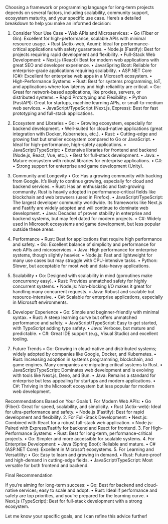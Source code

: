 Choosing a framework or programming language for long-term projects depends on several factors, including scalability, community support, ecosystem maturity, and your specific use case. Here’s a detailed breakdown to help you make an informed decision:

1. Consider Your Use Case
	•	Web APIs and Microservices:
	•	Go (Fiber or Gin): Excellent for high-performance, scalable APIs with minimal resource usage.
	•	Rust (Actix-web, Axum): Ideal for performance-critical applications with safety guarantees.
	•	Node.js (Fastify): Best for projects requiring rapid development and flexibility.
	•	Full-Stack Web Development:
	•	Next.js (React): Best for modern web applications with great SEO and developer experience.
	•	Java/Spring Boot: Reliable for enterprise-grade applications requiring scalability.
	•	ASP.NET Core (C#): Excellent for enterprise web apps in a Microsoft ecosystem.
	•	High-Performance Systems:
	•	Rust: Best for systems programming, IoT, and applications where low latency and high reliability are critical.
	•	Go: Great for network-based applications, like proxies, servers, or distributed systems.
	•	Rapid Prototyping and Flexibility:
	•	Python (FastAPI): Great for startups, machine learning APIs, or small-to-medium web services.
	•	JavaScript/TypeScript (Next.js, Express): Best for fast prototyping and full-stack applications.

2. Ecosystem and Libraries
	•	Go:
	•	Growing ecosystem, especially for backend development.
	•	Well-suited for cloud-native applications (great integration with Docker, Kubernetes, etc.).
	•	Rust:
	•	Cutting-edge and growing fast but smaller ecosystem compared to Go or JavaScript.
	•	Ideal for high-performance, high-safety applications.
	•	JavaScript/TypeScript:
	•	Extensive libraries for frontend and backend (Node.js, React, Vue, etc.).
	•	Best for full-stack development.
	•	Java:
	•	Mature ecosystem with robust libraries for enterprise applications.
	•	C#:
	•	Strong support for enterprise and game development (Unity).

3. Community and Longevity
	•	Go: Has a growing community with backing from Google. It’s likely to continue growing, especially for cloud and backend services.
	•	Rust: Has an enthusiastic and fast-growing community. Rust is heavily adopted in performance-critical fields like blockchain and web browsers (used in Firefox).
	•	JavaScript/TypeScript: The largest developer community worldwide. Its frameworks like Next.js and Fastify are widely adopted and will continue to dominate web development.
	•	Java: Decades of proven stability in enterprise and backend systems, but may feel dated for modern projects.
	•	C#: Widely used in Microsoft ecosystems and game development, but less popular outside these areas.

4. Performance
	•	Rust: Best for applications that require high performance and safety.
	•	Go: Excellent balance of simplicity and performance for web APIs and microservices.
	•	Java: High performance for enterprise systems, though slightly heavier.
	•	Node.js: Fast and lightweight for many use cases but may struggle with CPU-intensive tasks.
	•	Python: Slower, but acceptable for most web and data-heavy applications.

5. Scalability
	•	Go: Designed with scalability in mind (goroutines make concurrency easy).
	•	Rust: Provides unmatched safety for highly concurrent systems.
	•	Node.js: Non-blocking I/O makes it great for handling many concurrent requests.
	•	Java: Robust and scalable but resource-intensive.
	•	C#: Scalable for enterprise applications, especially in Microsoft environments.

6. Developer Experience
	•	Go: Simple and beginner-friendly with minimal syntax.
	•	Rust: A steep learning curve but offers unmatched performance and safety.
	•	JavaScript/TypeScript: Easy to get started, with TypeScript adding type safety.
	•	Java: Verbose, but mature and predictable.
	•	C#: Great IDE support (e.g., Visual Studio) and excellent tooling.

7. Future Trends
	•	Go: Growing in cloud-native and distributed systems; widely adopted by companies like Google, Docker, and Kubernetes.
	•	Rust: Increasing adoption in systems programming, blockchain, and game engines. Many companies are migrating critical systems to Rust.
	•	JavaScript/TypeScript: Dominates web development and is evolving with tools like Next.js, Deno, and Bun.
	•	Java: Remains a standard for enterprise but less appealing for startups and modern applications.
	•	C#: Thriving in the Microsoft ecosystem but less popular for modern web development.

Recommendations Based on Your Goals
	1.	For Modern Web APIs:
	•	Go (Fiber): Great for speed, scalability, and simplicity.
	•	Rust (Actix-web): Ideal for ultra-performance and safety.
	•	Node.js (Fastify): Best for rapid development and flexibility.
	2.	For Full-Stack Development:
	•	Next.js: Combined with React for a robust full-stack web application.
	•	Node.js: Paired with Express/Fastify for backend and React for frontend.
	3.	For High-Performance Systems:
	•	Rust: Best for long-term, performance-critical projects.
	•	Go: Simpler and more accessible for scalable systems.
	4.	For Enterprise Development:
	•	Java (Spring Boot): Reliable and mature.
	•	C# (ASP.NET Core): Excellent in Microsoft ecosystems.
	5.	For Learning and Versatility:
	•	Go: Easy to learn and growing in demand.
	•	Rust: Future-proof and high-demand in cutting-edge fields.
	•	JavaScript/TypeScript: Most versatile for both frontend and backend.

Final Recommendation

If you’re aiming for long-term success:
	•	Go: Best for backend and cloud-native services; easy to scale and adopt.
	•	Rust: Ideal if performance and safety are top priorities, and you’re prepared for the learning curve.
	•	Next.js (TypeScript): Best for full-stack development with a strong ecosystem.

Let me know your specific goals, and I can refine this advice further!